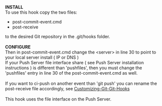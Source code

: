 <b>INSTALL</b><br/>
To use this hook copy the two files:
- post-commit-event.cmd
- post-receive

to the desired Git repository in the .git/hooks folder.<br/>
<br/>
<b>CONFIGURE</b><br/>
Then in post-commit-event.cmd change the &lt;server&gt; in line 30 to point to your local server install ( IP or DNS )<br/>
If your Push Server file interface share ( see Push Server installation instructions ) is different than 'pushfiles', then you must change the 'pushfiles' entry in line 30 of the post-commit-event.cmd as well.<br/>
<br/>
If you want to ci-push on another event than 'git push' you can rename the post-receive file accordingly, see <a href="http://git-scm.com/book/en/Customizing-Git-Git-Hooks">Customizing-Git-Git-Hooks</a><br/>
<br/>
This hook uses the file interface on the Push Server.</br>
